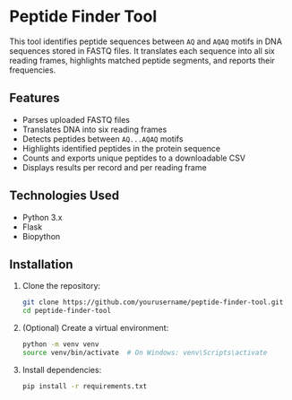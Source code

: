 # Peptide Finder Tool

This tool identifies peptide sequences between `AQ` and `AQAQ` motifs in DNA sequences stored in FASTQ files. It translates each sequence into all six reading frames, highlights matched peptide segments, and reports their frequencies.

## Features

- Parses uploaded FASTQ files
- Translates DNA into six reading frames
- Detects peptides between `AQ...AQAQ` motifs
- Highlights identified peptides in the protein sequence
- Counts and exports unique peptides to a downloadable CSV
- Displays results per record and per reading frame

## Technologies Used

- Python 3.x
- Flask
- Biopython

## Installation

1. Clone the repository:
   ```bash
   git clone https://github.com/yourusername/peptide-finder-tool.git
   cd peptide-finder-tool
   
2. (Optional) Create a virtual environment:
    ```bash
    python -m venv venv
    source venv/bin/activate  # On Windows: venv\Scripts\activate
    
3. Install dependencies:
   ```bash
   pip install -r requirements.txt

